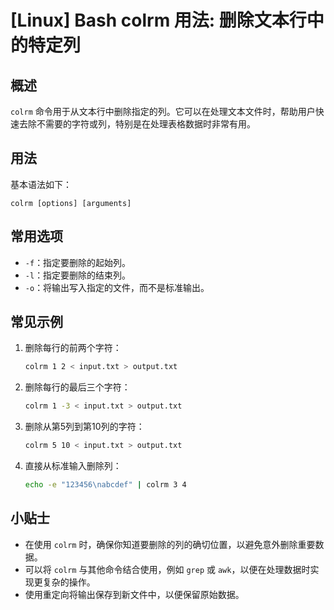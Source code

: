 # [Linux] Bash colrm 用法: 删除文本行中的特定列

## 概述
`colrm` 命令用于从文本行中删除指定的列。它可以在处理文本文件时，帮助用户快速去除不需要的字符或列，特别是在处理表格数据时非常有用。

## 用法
基本语法如下：
```
colrm [options] [arguments]
```

## 常用选项
- `-f`：指定要删除的起始列。
- `-l`：指定要删除的结束列。
- `-o`：将输出写入指定的文件，而不是标准输出。

## 常见示例
1. 删除每行的前两个字符：
   ```bash
   colrm 1 2 < input.txt > output.txt
   ```

2. 删除每行的最后三个字符：
   ```bash
   colrm 1 -3 < input.txt > output.txt
   ```

3. 删除从第5列到第10列的字符：
   ```bash
   colrm 5 10 < input.txt > output.txt
   ```

4. 直接从标准输入删除列：
   ```bash
   echo -e "123456\nabcdef" | colrm 3 4
   ```

## 小贴士
- 在使用 `colrm` 时，确保你知道要删除的列的确切位置，以避免意外删除重要数据。
- 可以将 `colrm` 与其他命令结合使用，例如 `grep` 或 `awk`，以便在处理数据时实现更复杂的操作。
- 使用重定向将输出保存到新文件中，以便保留原始数据。